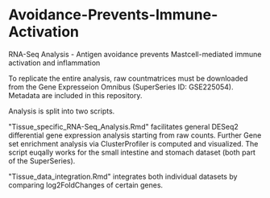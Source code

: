 # Avoidance-Prevents-Immune-Activation
RNA-Seq Analysis - Antigen avoidance prevents Mastcell-mediated immune activation and inflammation

To replicate the entire analysis, raw countmatrices must be downloaded from the Gene Expresseion Omnibus (SuperSeries ID: GSE225054). Metadata are included in this repository.


Analysis is split into two scripts. 

"Tissue_specific_RNA-Seq_Analysis.Rmd" facilitates general DESeq2 differential gene expression analysis starting from raw counts. Further Gene set enrichment analysis via ClusterProfiler is computed and visualized. The script euqally works for the small intestine and stomach dataset (both part of the SuperSeries).

"Tissue_data_integration.Rmd" integrates both individual datasets by comparing log2FoldChanges of certain genes.
